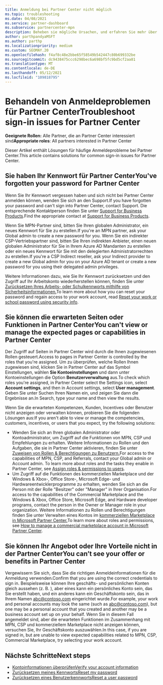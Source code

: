 ```yaml
---
title: Anmeldung bei Partner Center nicht möglich
ms.topic: troubleshooting
ms.date: 04/08/2021
ms.service: partner-dashboard
ms.subservice: partnercenter-mpn
description: Beheben sie mögliche Ursachen, und erfahren Sie mehr über Lösungen, wenn Sie sich nicht bei Partner Center anmelden können. Erfahren Sie mehr über das Zurücksetzen von Kennwörtern, das Überprüfen von Rollen und das Überprüfen von Anmeldeinformationen.
author: parthpandyaMSFT
ms.author: parthp
ms.localizationpriority: medium
ms.custom: SEOMAY.20
ms.openlocfilehash: f4af8c48e2bbe65f58549b542447c80b699332be
ms.sourcegitcommit: dc9438475ccc6298bec6a698bf5fc9bd5cf2aa81
ms.translationtype: MT
ms.contentlocale: de-DE
ms.lasthandoff: 05/12/2021
ms.locfileid: "109818795"
---
```

# <a name="troubleshoot-sign-in-issues-for-partner-center"></a><span data-ttu-id="467ab-103">Behandeln von Anmeldeproblemen für Partner Center</span><span class="sxs-lookup"><span data-stu-id="467ab-103">Troubleshoot sign-in issues for Partner Center</span></span>

<span data-ttu-id="467ab-104">**Geeignete Rollen:** Alle Partner, die an Partner Center interessiert sind</span><span class="sxs-lookup"><span data-stu-id="467ab-104">**Appropriate roles**: All partners interested in Partner Center</span></span>

<span data-ttu-id="467ab-105">Dieser Artikel enthält Lösungen für häufige Anmeldeprobleme bei Partner Center.</span><span class="sxs-lookup"><span data-stu-id="467ab-105">This article contains solutions for common sign-in issues for Partner Center.</span></span>

## <a name="youve-forgotten-your-password-for-partner-center"></a><span data-ttu-id="467ab-106">Sie haben Ihr Kennwort für Partner Center</span><span class="sxs-lookup"><span data-stu-id="467ab-106">You've forgotten your password for Partner Center</span></span>

<span data-ttu-id="467ab-107">Wenn Sie Ihr Kennwort vergessen haben und sich nicht bei Partner Center anmelden können, wenden Sie sich an den Support.</span><span class="sxs-lookup"><span data-stu-id="467ab-107">If you have forgotten your password and can't sign into Partner Center, contact Support.</span></span> <span data-ttu-id="467ab-108">Die entsprechende Kontaktperson finden Sie unter [Support for Business Products](/microsoft-365/admin/contact-support-for-business-products).</span><span class="sxs-lookup"><span data-stu-id="467ab-108">Find the appropriate contact at [Support for Business Products](/microsoft-365/admin/contact-support-for-business-products).</span></span>

<span data-ttu-id="467ab-109">Wenn Sie MPN-Partner sind, bitten Sie Ihren globalen Administrator, ein neues Kennwort für Sie zu erstellen.</span><span class="sxs-lookup"><span data-stu-id="467ab-109">If you're an MPN partner, ask your Global admin to create a new password for you.</span></span> <span data-ttu-id="467ab-110">Wenn Sie ein indirekter CSP-Vertriebspartner sind, bitten Sie Ihren indirekten Anbieter, einen neuen globalen Administrator für Sie in Ihrem Azure AD Mandanten zu erstellen oder ein neues Kennwort für Sie mit den delegierten Administratorrechten zu erstellen.</span><span class="sxs-lookup"><span data-stu-id="467ab-110">If you're a CSP Indirect reseller, ask your Indirect provider to create a new Global admin for you on your Azure AD tenant or create a new password for you using their delegated admin privileges.</span></span>

<span data-ttu-id="467ab-111">Weitere Informationen dazu, wie Sie Ihr Kennwort zurücksetzen und den Zugriff auf Ihr Arbeitskonto wiederherstellen können, finden Sie unter [Zurücksetzen Ihres Arbeits- oder Schulkennworts mithilfe von Sicherheitsinformationen.](/azure/active-directory/user-help/active-directory-passwords-update-your-own-password#how-to-change-your-password)</span><span class="sxs-lookup"><span data-stu-id="467ab-111">To learn more about how you can reset your password and regain access to your work account, read [Reset your work or school password using security info](/azure/active-directory/user-help/active-directory-passwords-update-your-own-password#how-to-change-your-password).</span></span>

## <a name="you-cant-view-or-manage-the-expected-pages-or-capabilities-in-partner-center"></a><span data-ttu-id="467ab-112">Sie können die erwarteten Seiten oder Funktionen in Partner Center</span><span class="sxs-lookup"><span data-stu-id="467ab-112">You can't view or manage the expected pages or capabilities in Partner Center</span></span>

<span data-ttu-id="467ab-113">Der Zugriff auf Seiten in Partner Center wird durch die Ihnen zugewiesenen Rollen gesteuert.</span><span class="sxs-lookup"><span data-stu-id="467ab-113">Access to pages in Partner Center is controlled by the roles that you're assigned.</span></span> <span data-ttu-id="467ab-114">Um zu überprüfen, welche Rollen Ihnen zugewiesen sind, klicken Sie in Partner Center auf das Symbol Einstellungen, wählen **Sie Kontoeinstellungen** und dann unter Kontoeinstellungen die Option **Benutzerverwaltung** aus.</span><span class="sxs-lookup"><span data-stu-id="467ab-114">To check which roles you're assigned, in Partner Center select the Settings icon, select **Account settings**, and then in Account settings, select **User management**.</span></span> <span data-ttu-id="467ab-115">Geben Sie unter Suchen Ihren Namen ein, und zeigen Sie dann die Ergebnisse an.</span><span class="sxs-lookup"><span data-stu-id="467ab-115">In Search, type your name and then view the results.</span></span>

<span data-ttu-id="467ab-116">Wenn Sie die erwarteten Kompetenzen, Kunden, Incentives oder Benutzer nicht anzeigen oder verwalten können, probieren Sie die folgenden Lösungen aus:</span><span class="sxs-lookup"><span data-stu-id="467ab-116">If you aren't able to view or manage the competencies, customers, incentives, or users that you expect, try the following solutions:</span></span>

- <span data-ttu-id="467ab-117">Wenden Sie sich an Ihren globalen Administrator oder Kontoadministrator, um Zugriff auf die Funktionen von MPN, CSP und Empfehlungen zu erhalten. Weitere Informationen zu Rollen und den Aufgaben, die sie in Partner Center aktivieren, finden Sie unter [Zuweisen von Rollen & Berechtigungen zu Benutzern.](permissions-overview.md)</span><span class="sxs-lookup"><span data-stu-id="467ab-117">For access to the capabilities of MPN, CSP, and Referrals, contact your Global admin or Account admin. To learn more about roles and the tasks they enable in Partner Center, see [Assign roles & permissions to users](permissions-overview.md).</span></span>
- <span data-ttu-id="467ab-118">Um Zugriff auf die Funktionen des kommerziellen Marketplace und der Windows & Xbox-, Office Store-, Microsoft Edge- und Hardwareentwicklerprogramme zu erhalten, wenden Sie sich an die Person mit der Rolle "Besitzer" oder "Manager" in Ihrer Organisation.</span><span class="sxs-lookup"><span data-stu-id="467ab-118">For access to the capabilities of the Commercial Marketplace and the Windows & Xbox, Office Store, Microsoft Edge, and Hardware developer programs, contact the person in the Owner or Manager role in your organization.</span></span> <span data-ttu-id="467ab-119">Weitere Informationen zu Rollen und Berechtigungen finden Sie unter Verwalten eines Kontos im [kommerziellen Marketplace in Microsoft Partner Center.](/azure/marketplace/partner-center-portal/manage-account#define-user-roles-and-permissions)</span><span class="sxs-lookup"><span data-stu-id="467ab-119">To learn more about roles and permissions, see [How to manage a commercial marketplace account in Microsoft Partner Center](/azure/marketplace/partner-center-portal/manage-account#define-user-roles-and-permissions).</span></span>

## <a name="you-cant-see-your-offer-or-benefits-in-partner-center"></a><span data-ttu-id="467ab-120">Sie können Ihr Angebot oder Ihre Vorteile nicht in der Partner Center</span><span class="sxs-lookup"><span data-stu-id="467ab-120">You can’t see your offer or benefits in Partner Center</span></span>

<span data-ttu-id="467ab-121">Vergewissern Sie sich, dass Sie die richtigen Anmeldeinformationen für die Anmeldung verwenden.</span><span class="sxs-lookup"><span data-stu-id="467ab-121">Confirm that you are using the correct credentials to sign in.</span></span> <span data-ttu-id="467ab-122">Beispielsweise können Ihre geschäfts- und persönlichen Konten gleich aussehen (z. B. ), aber eines kann ein persönliches Konto sein, das Sie erstellt haben, und ein anderes kann ein Geschäftskonto sein, das in Ihrem Namen abc@contoso.com eingerichtet wurde.</span><span class="sxs-lookup"><span data-stu-id="467ab-122">For example, your work and personal accounts may look the same (such as abc@contoso.com), but one may be a personal account that you created and another may be a business account set up on your behalf.</span></span> <span data-ttu-id="467ab-123">Wenn Sie in diesem Fall angemeldet sind, aber die erwarteten Funktionen im Zusammenhang mit MPN, CSP und kommerziellem Marketplace nicht anzeigen können, versuchen Sie, Ihr Geschäftskonto auszuwählen.</span><span class="sxs-lookup"><span data-stu-id="467ab-123">In this case, if you are signed in, but are unable to view expected capabilities related to MPN, CSP, Commercial Marketplace, try selecting your work account.</span></span>

## <a name="next-steps"></a><span data-ttu-id="467ab-124">Nächste Schritte</span><span class="sxs-lookup"><span data-stu-id="467ab-124">Next steps</span></span>

- [<span data-ttu-id="467ab-125">Kontoinformationen überprüfen</span><span class="sxs-lookup"><span data-stu-id="467ab-125">Verify your account information</span></span>](verification-responses.md)
- [<span data-ttu-id="467ab-126">Zurücksetzen meines Kennworts</span><span class="sxs-lookup"><span data-stu-id="467ab-126">Reset my password</span></span>](reset-my-pasword.md)
- [<span data-ttu-id="467ab-127">Zurücksetzen eines Benutzerkennworts</span><span class="sxs-lookup"><span data-stu-id="467ab-127">Reset a user password</span></span>](reset-a-user-password.md)